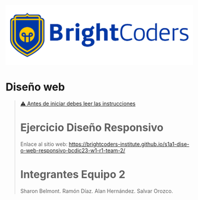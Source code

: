 ![BrightCoders Logo](img/logo.jpg)

# Diseño web

> [⚠️ Antes de iniciar debes leer las instrucciones](./instructions.md)
>
> # Ejercicio Diseño Responsivo
> Enlace al sitio web: https://brightcoders-institute.github.io/s1a1-dise-o-web-responsivo-bcdic23-w1-r1-team-2/
>
> # Integrantes Equipo 2
> Sharon Belmont.
> Ramón Díaz.
> Alan Hernández.
> Salvar Orozco.

  
